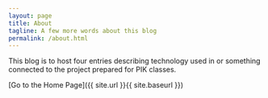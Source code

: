 ```yaml
---
layout: page
title: About
tagline: A few more words about this blog
permalink: /about.html
---
```


This blog is to host four entries describing technology used in or something connected to the project prepared for PIK classes.

[Go to the Home Page]({{ site.url }}{{ site.baseurl }})
